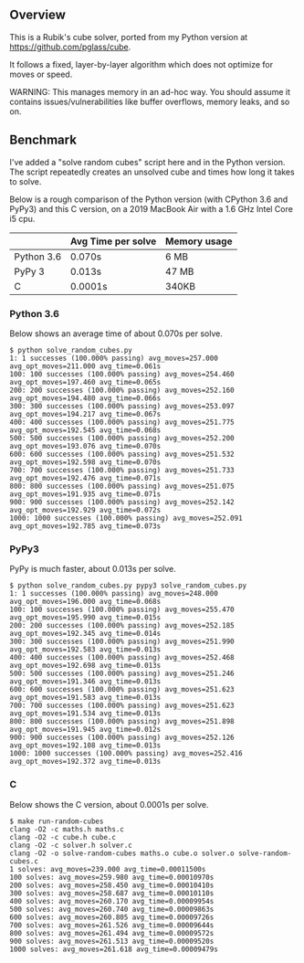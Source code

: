 Overview
--------

This is a Rubik's cube solver, ported from my Python version at https://github.com/pglass/cube.

It follows a fixed, layer-by-layer algorithm which does not optimize for moves or speed.

WARNING: This manages memory in an ad-hoc way. You should assume it contains issues/vulnerabilities like buffer overflows, memory leaks, and so on.


Benchmark
---------

I've added a "solve random cubes" script here and in the Python version. The
script repeatedly creates an unsolved cube and times how long it takes to solve.

Below is a rough comparison of the Python version (with CPython 3.6 and PyPy3) 
and this C version, on a 2019 MacBook Air with a 1.6 GHz Intel Core i5 cpu.

|            | Avg Time per solve | Memory usage  |
| ---------- | ------------------ | ------------- |
| Python 3.6 | 0.070s             | 6 MB          |
| PyPy 3     | 0.013s             | 47 MB         |
| C          | 0.0001s            | 340KB         |


### Python 3.6

Below shows an average time of about 0.070s per solve.

```
$ python solve_random_cubes.py
1: 1 successes (100.000% passing) avg_moves=257.000 avg_opt_moves=211.000 avg_time=0.061s
100: 100 successes (100.000% passing) avg_moves=254.460 avg_opt_moves=197.460 avg_time=0.065s
200: 200 successes (100.000% passing) avg_moves=252.160 avg_opt_moves=194.480 avg_time=0.066s
300: 300 successes (100.000% passing) avg_moves=253.097 avg_opt_moves=194.217 avg_time=0.067s
400: 400 successes (100.000% passing) avg_moves=251.775 avg_opt_moves=192.545 avg_time=0.068s
500: 500 successes (100.000% passing) avg_moves=252.200 avg_opt_moves=193.076 avg_time=0.070s
600: 600 successes (100.000% passing) avg_moves=251.532 avg_opt_moves=192.598 avg_time=0.070s
700: 700 successes (100.000% passing) avg_moves=251.733 avg_opt_moves=192.476 avg_time=0.071s
800: 800 successes (100.000% passing) avg_moves=251.075 avg_opt_moves=191.935 avg_time=0.071s
900: 900 successes (100.000% passing) avg_moves=252.142 avg_opt_moves=192.929 avg_time=0.072s
1000: 1000 successes (100.000% passing) avg_moves=252.091 avg_opt_moves=192.785 avg_time=0.073s
```

### PyPy3

PyPy is much faster, about 0.013s per solve.


```
$ python solve_random_cubes.py pypy3 solve_random_cubes.py
1: 1 successes (100.000% passing) avg_moves=248.000 avg_opt_moves=196.000 avg_time=0.068s
100: 100 successes (100.000% passing) avg_moves=255.470 avg_opt_moves=195.990 avg_time=0.015s
200: 200 successes (100.000% passing) avg_moves=252.185 avg_opt_moves=192.345 avg_time=0.014s
300: 300 successes (100.000% passing) avg_moves=251.990 avg_opt_moves=192.583 avg_time=0.013s
400: 400 successes (100.000% passing) avg_moves=252.468 avg_opt_moves=192.698 avg_time=0.013s
500: 500 successes (100.000% passing) avg_moves=251.246 avg_opt_moves=191.346 avg_time=0.013s
600: 600 successes (100.000% passing) avg_moves=251.623 avg_opt_moves=191.583 avg_time=0.013s
700: 700 successes (100.000% passing) avg_moves=251.623 avg_opt_moves=191.534 avg_time=0.013s
800: 800 successes (100.000% passing) avg_moves=251.898 avg_opt_moves=191.945 avg_time=0.012s
900: 900 successes (100.000% passing) avg_moves=252.126 avg_opt_moves=192.108 avg_time=0.013s
1000: 1000 successes (100.000% passing) avg_moves=252.416 avg_opt_moves=192.372 avg_time=0.013s
```

### C

Below shows the C version, about 0.0001s per solve.

```
$ make run-random-cubes
clang -O2 -c maths.h maths.c
clang -O2 -c cube.h cube.c
clang -O2 -c solver.h solver.c
clang -O2 -o solve-random-cubes maths.o cube.o solver.o solve-random-cubes.c
1 solves: avg_moves=239.000 avg_time=0.00011500s
100 solves: avg_moves=259.980 avg_time=0.00010970s
200 solves: avg_moves=258.450 avg_time=0.00010410s
300 solves: avg_moves=258.687 avg_time=0.00010110s
400 solves: avg_moves=260.170 avg_time=0.00009954s
500 solves: avg_moves=260.740 avg_time=0.00009863s
600 solves: avg_moves=260.805 avg_time=0.00009726s
700 solves: avg_moves=261.526 avg_time=0.00009644s
800 solves: avg_moves=261.494 avg_time=0.00009572s
900 solves: avg_moves=261.513 avg_time=0.00009520s
1000 solves: avg_moves=261.618 avg_time=0.00009479s
```
